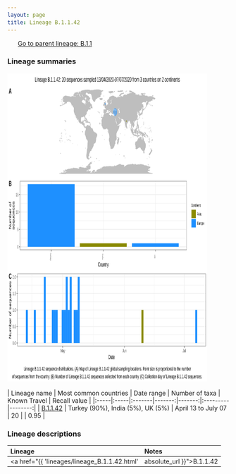 ```yaml
---
layout: page
title: Lineage B.1.1.42
---
```




<p>
<ul class="actions small">
	 <a href="{{ 'lineages/lineage_B.1.1.html' | absolute_url }}" class="button special fit">Go to parent lineage: B.1.1</a>
</ul>
</p>
<h3> Lineage summaries</h3>

<img src="../assets/images/B.1.1.42.svg" alt="B.1.1.42 lineage summary figure" width="90%" height="700px" />


| Lineage name | Most common countries | Date range | Number of taxa | Known Travel | Recall value |
|:-----|:-----|:-------|-------:|-------:|:---------|--------:|
| <a href="{{ 'lineages/lineage_B.1.1.42.html' | absolute_url }}">B.1.1.42</a> | Turkey (90%), India (5%), UK (5%) | April 13 to July 07 | 20 |  | 0.95 |

<h3>Lineage descriptions</h3>

| Lineage | Notes |
|:-----|:-----|
| <a href="{{ 'lineages/lineage_B.1.1.42.html' | absolute_url }}">B.1.1.42</a> | Turkish lineage |

